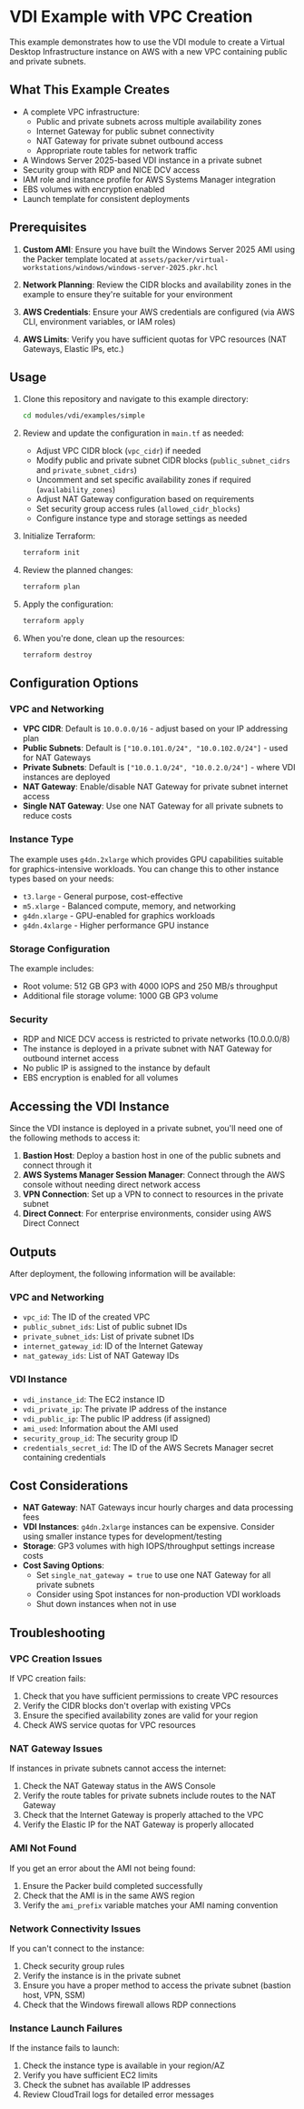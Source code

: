 # VDI Example with VPC Creation

This example demonstrates how to use the VDI module to create a Virtual Desktop Infrastructure instance on AWS with a new VPC containing public and private subnets.

## What This Example Creates

- A complete VPC infrastructure:
  - Public and private subnets across multiple availability zones
  - Internet Gateway for public subnet connectivity
  - NAT Gateway for private subnet outbound access
  - Appropriate route tables for network traffic
- A Windows Server 2025-based VDI instance in a private subnet
- Security group with RDP and NICE DCV access
- IAM role and instance profile for AWS Systems Manager integration
- EBS volumes with encryption enabled
- Launch template for consistent deployments

## Prerequisites

1. **Custom AMI**: Ensure you have built the Windows Server 2025 AMI using the Packer template located at `assets/packer/virtual-workstations/windows/windows-server-2025.pkr.hcl`

2. **Network Planning**: Review the CIDR blocks and availability zones in the example to ensure they're suitable for your environment

3. **AWS Credentials**: Ensure your AWS credentials are configured (via AWS CLI, environment variables, or IAM roles)

4. **AWS Limits**: Verify you have sufficient quotas for VPC resources (NAT Gateways, Elastic IPs, etc.)

## Usage

1. Clone this repository and navigate to this example directory:
   ```bash
   cd modules/vdi/examples/simple
   ```

2. Review and update the configuration in `main.tf` as needed:
   - Adjust VPC CIDR block (`vpc_cidr`) if needed
   - Modify public and private subnet CIDR blocks (`public_subnet_cidrs` and `private_subnet_cidrs`)
   - Uncomment and set specific availability zones if required (`availability_zones`)
   - Adjust NAT Gateway configuration based on requirements
   - Set security group access rules (`allowed_cidr_blocks`)
   - Configure instance type and storage settings as needed

3. Initialize Terraform:
   ```bash
   terraform init
   ```

4. Review the planned changes:
   ```bash
   terraform plan
   ```

5. Apply the configuration:
   ```bash
   terraform apply
   ```

6. When you're done, clean up the resources:
   ```bash
   terraform destroy
   ```

## Configuration Options

### VPC and Networking
- **VPC CIDR**: Default is `10.0.0.0/16` - adjust based on your IP addressing plan
- **Public Subnets**: Default is `["10.0.101.0/24", "10.0.102.0/24"]` - used for NAT Gateways
- **Private Subnets**: Default is `["10.0.1.0/24", "10.0.2.0/24"]` - where VDI instances are deployed
- **NAT Gateway**: Enable/disable NAT Gateway for private subnet internet access
- **Single NAT Gateway**: Use one NAT Gateway for all private subnets to reduce costs

### Instance Type
The example uses `g4dn.2xlarge` which provides GPU capabilities suitable for graphics-intensive workloads. You can change this to other instance types based on your needs:
- `t3.large` - General purpose, cost-effective
- `m5.xlarge` - Balanced compute, memory, and networking
- `g4dn.xlarge` - GPU-enabled for graphics workloads
- `g4dn.4xlarge` - Higher performance GPU instance

### Storage Configuration
The example includes:
- Root volume: 512 GB GP3 with 4000 IOPS and 250 MB/s throughput
- Additional file storage volume: 1000 GB GP3 volume

### Security
- RDP and NICE DCV access is restricted to private networks (10.0.0.0/8)
- The instance is deployed in a private subnet with NAT Gateway for outbound internet access
- No public IP is assigned to the instance by default
- EBS encryption is enabled for all volumes

## Accessing the VDI Instance

Since the VDI instance is deployed in a private subnet, you'll need one of the following methods to access it:

1. **Bastion Host**: Deploy a bastion host in one of the public subnets and connect through it
2. **AWS Systems Manager Session Manager**: Connect through the AWS console without needing direct network access
3. **VPN Connection**: Set up a VPN to connect to resources in the private subnet
4. **Direct Connect**: For enterprise environments, consider using AWS Direct Connect

## Outputs

After deployment, the following information will be available:

### VPC and Networking
- `vpc_id`: The ID of the created VPC
- `public_subnet_ids`: List of public subnet IDs
- `private_subnet_ids`: List of private subnet IDs
- `internet_gateway_id`: ID of the Internet Gateway
- `nat_gateway_ids`: List of NAT Gateway IDs

### VDI Instance
- `vdi_instance_id`: The EC2 instance ID
- `vdi_private_ip`: The private IP address of the instance
- `vdi_public_ip`: The public IP address (if assigned)
- `ami_used`: Information about the AMI used
- `security_group_id`: The security group ID
- `credentials_secret_id`: The ID of the AWS Secrets Manager secret containing credentials

## Cost Considerations

- **NAT Gateway**: NAT Gateways incur hourly charges and data processing fees
- **VDI Instances**: `g4dn.2xlarge` instances can be expensive. Consider using smaller instance types for development/testing
- **Storage**: GP3 volumes with high IOPS/throughput settings increase costs
- **Cost Saving Options**:
  - Set `single_nat_gateway = true` to use one NAT Gateway for all private subnets
  - Consider using Spot instances for non-production VDI workloads
  - Shut down instances when not in use

## Troubleshooting

### VPC Creation Issues
If VPC creation fails:
1. Check that you have sufficient permissions to create VPC resources
2. Verify the CIDR blocks don't overlap with existing VPCs
3. Ensure the specified availability zones are valid for your region
4. Check AWS service quotas for VPC resources

### NAT Gateway Issues
If instances in private subnets cannot access the internet:
1. Check the NAT Gateway status in the AWS Console
2. Verify the route tables for private subnets include routes to the NAT Gateway
3. Check that the Internet Gateway is properly attached to the VPC
4. Verify the Elastic IP for the NAT Gateway is properly allocated

### AMI Not Found
If you get an error about the AMI not being found:
1. Ensure the Packer build completed successfully
2. Check that the AMI is in the same AWS region
3. Verify the `ami_prefix` variable matches your AMI naming convention

### Network Connectivity Issues
If you can't connect to the instance:
1. Check security group rules
2. Verify the instance is in the private subnet
3. Ensure you have a proper method to access the private subnet (bastion host, VPN, SSM)
4. Check that the Windows firewall allows RDP connections

### Instance Launch Failures
If the instance fails to launch:
1. Check the instance type is available in your region/AZ
2. Verify you have sufficient EC2 limits
3. Check the subnet has available IP addresses
4. Review CloudTrail logs for detailed error messages

